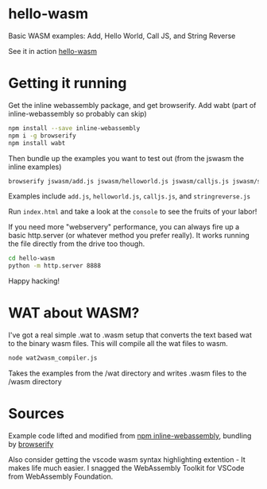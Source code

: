 # hello-wasm
Basic WASM examples: Add, Hello World, Call JS, and String Reverse 

See it in action [hello-wasm](https://mightyweasel.github.io/hello-wasm/)

# Getting it running

Get the inline webassembly package, and get browserify. Add wabt (part of inline-webassembly so probably can skip)

```bash
npm install --save inline-webassembly
npm i -g browserify
npm install wabt
```

Then bundle up the examples you want to test out (from the jswasm the inline examples)

```bash
browserify jswasm/add.js jswasm/helloworld.js jswasm/calljs.js jswasm/stringreverse.js -o build/bundle.js
```

Examples include `add.js`, `helloworld.js`, `calljs.js`, and `stringreverse.js`

Run `index.html` and take a look at the `console` to see the fruits of your labor!

If you need more "webservery" performance, you can always fire up a basic http.server (or whatever method you prefer really). It works running the file directly from the drive too though.

```bash
cd hello-wasm
python -m http.server 8888
```

Happy hacking!

# WAT about WASM?

I've got a real simple .wat to .wasm setup that converts the text based wat to the binary wasm files. This will compile all the wat files to wasm.

```bash
node wat2wasm_compiler.js
```

Takes the examples from the /wat directory and writes .wasm files to the /wasm directory 

# Sources

Example code lifted and modified from [npm inline-webassembly](https://www.npmjs.com/package/inline-webassembly), bundling by [browserify](http://browserify.org/)

Also consider getting the vscode wasm syntax highlighting extention - It makes life much easier. I snagged the WebAssembly Toolkit for VSCode from WebAssembly Foundation.
